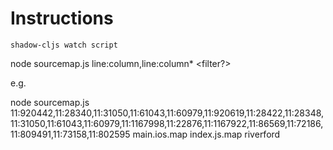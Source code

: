 # Instructions

`shadow-cljs watch script`

node sourcemap.js line:column,line:column* <bundle-source-map> <cljs-source-map> <filter?>

e.g.

node sourcemap.js 11:920442,11:28340,11:31050,11:61043,11:60979,11:920619,11:28422,11:28348,11:31050,11:61043,11:60979,11:1167998,11:22876,11:1167922,11:86569,11:72186,11:809491,11:73158,11:802595 main.ios.map index.js.map riverford
